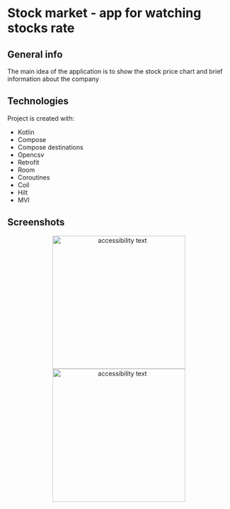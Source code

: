 #  Stock market - app for watching stocks rate

## General info
The main idea of the application is to show the stock price chart and brief information about the company

## Technologies
Project is created with:
* Kotlin
* Compose
* Compose destinations
* Opencsv
* Retrofit
* Room
* Coroutines
* Coil
* Hilt
* MVI

## Screenshots
<p align="center">
  <img src="https://user-images.githubusercontent.com/57315212/177196576-c02672fd-6765-443a-a1a7-0c3dcef1b4b4.jpg" width="300" alt="accessibility text">
  <img src="https://user-images.githubusercontent.com/57315212/177196580-d881ce47-cecd-4986-a487-2a944b2d0d90.jpg" width="300" alt="accessibility text">
</p>
